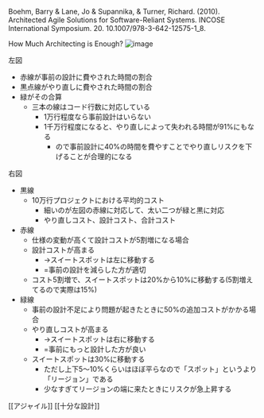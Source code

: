 
Boehm, Barry & Lane, Jo & Supannika, & Turner, Richard. (2010). Architected Agile Solutions for Software-Reliant Systems. INCOSE International Symposium. 20. 10.1007/978-3-642-12575-1_8.

How Much Architecting is Enough?
![image](https://gyazo.com/59270c68a9209b5ce7d26e4efe020777/thumb/1000)

左図
- 赤線が事前の設計に費やされた時間の割合
- 黒点線がやり直しに費やされた時間の割合
- 緑がその合算
    - 三本の線はコード行数に対応している
        - 1万行程度なら事前設計はいらない
        - 1千万行程度になると、やり直しによって失われる時間が91%にもなる
            - ので事前設計に40%の時間を費やすことでやり直しリスクを下げることが合理的になる

右図
- 黒線
    - 10万行プロジェクトにおける平均的コスト
        - 細いのが左図の赤線に対応して、太い二つが緑と黒に対応
        - やり直しコスト、設計コスト、合計コスト
- 赤線
    - 仕様の変動が高くて設計コストが5割増になる場合
    - 設計コストが高まる
        - →スイートスポットは左に移動する
        - =事前の設計を減らした方が適切
    - コスト5割増で、スイートスポットは20%から10%に移動する(5割増えてるので実際は15%)
- 緑線
    - 事前の設計不足により問題が起きたときに50%の追加コストがかかる場合
    - やり直しコストが高まる
        - →スイートスポットは右に移動する
        - =事前にもっと設計した方が良い
    - スイートスポットは30%に移動する
        - ただし上下5〜10%くらいはほぼ平らなので「スポット」というより「リージョン」である
        - 少なすぎてリージョンの端に来たときにリスクが急上昇する

[[アジャイル]]
[[十分な設計]]

